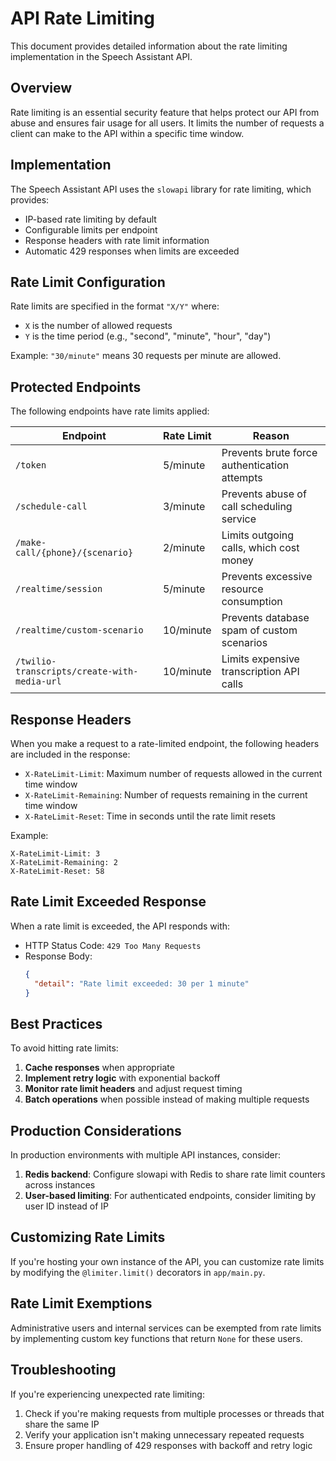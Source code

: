 # API Rate Limiting

This document provides detailed information about the rate limiting implementation in the Speech Assistant API.

## Overview

Rate limiting is an essential security feature that helps protect our API from abuse and ensures fair usage for all users. It limits the number of requests a client can make to the API within a specific time window.

## Implementation

The Speech Assistant API uses the `slowapi` library for rate limiting, which provides:

- IP-based rate limiting by default
- Configurable limits per endpoint
- Response headers with rate limit information
- Automatic 429 responses when limits are exceeded

## Rate Limit Configuration

Rate limits are specified in the format `"X/Y"` where:

- `X` is the number of allowed requests
- `Y` is the time period (e.g., "second", "minute", "hour", "day")

Example: `"30/minute"` means 30 requests per minute are allowed.

## Protected Endpoints

The following endpoints have rate limits applied:

| Endpoint                                    | Rate Limit | Reason                                       |
| ------------------------------------------- | ---------- | -------------------------------------------- |
| `/token`                                    | 5/minute   | Prevents brute force authentication attempts |
| `/schedule-call`                            | 3/minute   | Prevents abuse of call scheduling service    |
| `/make-call/{phone}/{scenario}`             | 2/minute   | Limits outgoing calls, which cost money      |
| `/realtime/session`                         | 5/minute   | Prevents excessive resource consumption      |
| `/realtime/custom-scenario`                 | 10/minute  | Prevents database spam of custom scenarios   |
| `/twilio-transcripts/create-with-media-url` | 10/minute  | Limits expensive transcription API calls     |

## Response Headers

When you make a request to a rate-limited endpoint, the following headers are included in the response:

- `X-RateLimit-Limit`: Maximum number of requests allowed in the current time window
- `X-RateLimit-Remaining`: Number of requests remaining in the current time window
- `X-RateLimit-Reset`: Time in seconds until the rate limit resets

Example:

```
X-RateLimit-Limit: 3
X-RateLimit-Remaining: 2
X-RateLimit-Reset: 58
```

## Rate Limit Exceeded Response

When a rate limit is exceeded, the API responds with:

- HTTP Status Code: `429 Too Many Requests`
- Response Body:
  ```json
  {
    "detail": "Rate limit exceeded: 30 per 1 minute"
  }
  ```

## Best Practices

To avoid hitting rate limits:

1. **Cache responses** when appropriate
2. **Implement retry logic** with exponential backoff
3. **Monitor rate limit headers** and adjust request timing
4. **Batch operations** when possible instead of making multiple requests

## Production Considerations

In production environments with multiple API instances, consider:

1. **Redis backend**: Configure slowapi with Redis to share rate limit counters across instances
2. **User-based limiting**: For authenticated endpoints, consider limiting by user ID instead of IP

## Customizing Rate Limits

If you're hosting your own instance of the API, you can customize rate limits by modifying the `@limiter.limit()` decorators in `app/main.py`.

## Rate Limit Exemptions

Administrative users and internal services can be exempted from rate limits by implementing custom key functions that return `None` for these users.

## Troubleshooting

If you're experiencing unexpected rate limiting:

1. Check if you're making requests from multiple processes or threads that share the same IP
2. Verify your application isn't making unnecessary repeated requests
3. Ensure proper handling of 429 responses with backoff and retry logic
